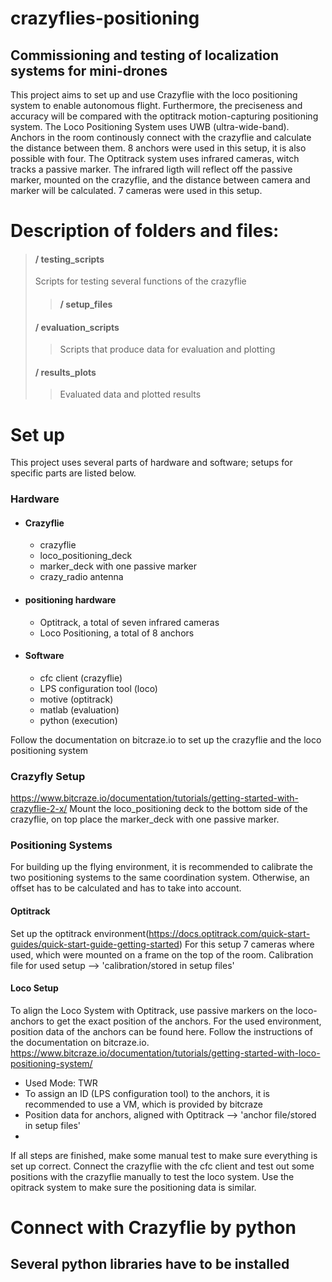 # crazyflies-positioning
## Commissioning and testing of localization systems for mini-drones

This project aims to set up and use Crazyflie with the loco positioning system to enable autonomous flight.
Furthermore, the preciseness and accuracy will be compared with the optitrack motion-capturing positioning system.
The Loco Positioning System uses UWB (ultra-wide-band). Anchors in the room continously connect with the crazyflie and calculate the distance between them. 
8 anchors were used in this setup, it is also possible with four.
The Optitrack system uses infrared cameras, witch tracks a passive marker. The infrared ligth will reflect off the passive marker, mounted on the crazyflie, and the distance between camera and marker will be calculated.
7 cameras were used in this setup.

# Description of folders and files:
> #### / testing_scripts
>Scripts for testing several functions of the crazyflie
>> #### / setup_files
> #### / evaluation_scripts
>> Scripts that produce data for evaluation and plotting
> #### / results_plots
>> Evaluated data and plotted results

# Set up
This project uses several parts of hardware and software; setups for specific parts are listed below.
### Hardware 
* #### Crazyflie
   * crazyflie     
   * loco_positioning_deck
   * marker_deck with one passive marker
   * crazy_radio antenna
* #### positioning hardware
   * Optitrack, a total of seven infrared cameras
   * Loco Positioning, a total of 8 anchors
* #### Software
   * cfc client (crazyflie)
   * LPS configuration tool (loco)
   * motive (optitrack)
   * matlab (evaluation)
   * python (execution)

Follow the documentation on bitcraze.io to set up the crazyflie and the loco positioning system
### Crazyfly Setup
https://www.bitcraze.io/documentation/tutorials/getting-started-with-crazyflie-2-x/
Mount the loco_positioning deck to the bottom side of the crazyflie, on top place the marker_deck with one passive marker.
### Positioning Systems
For building up the flying environment, it is recommended to calibrate the two positioning systems to the same coordination system. Otherwise, an offset has to be calculated and has to take into account.
#### Optitrack
Set up the optitrack environment(https://docs.optitrack.com/quick-start-guides/quick-start-guide-getting-started) For this setup 7 cameras where used, which were mounted on a frame on the top of the room.
Calibration file for used setup --> 'calibration/stored in setup files'

#### Loco Setup
To align the Loco System with Optitrack, use passive markers on the loco-anchors to get the exact position of the anchors. 
For the used environment, position data of the anchors can be found here.
Follow the instructions of the documentation on bitcraze.io.
https://www.bitcraze.io/documentation/tutorials/getting-started-with-loco-positioning-system/
- Used Mode: TWR
- To assign an ID (LPS configuration tool) to the anchors, it is recommended to use a VM, which is provided by bitcraze
- Position data for anchors, aligned with Optitrack --> 'anchor file/stored in setup files'
- 
If all steps are finished, make some manual test to make sure everything is set up correct.
Connect the crazyflie with the cfc client and test out some positions with the crazyflie manually to test the loco system.
Use the opitrack system to make sure the positioning data is similar.

# Connect with Crazyflie by python
Several python libraries have to be installed
- 





